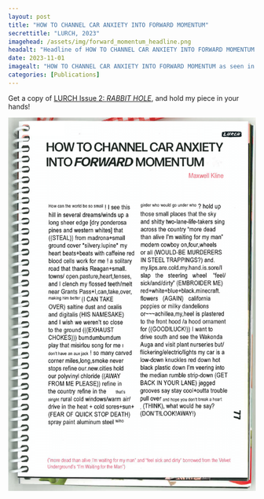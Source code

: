 ```yaml
---
layout: post
title: "HOW TO CHANNEL CAR ANXIETY INTO FORWARD MOMENTUM"
secrettitle: "LURCH, 2023"
imagehead: /assets/img/forward_momentum_headline.png
headalt: "Headline of HOW TO CHANNEL CAR ANXIETY INTO FORWARD MOMENTUM as seen in Lurch Zine, Issue 2."
date: 2023-11-01
imagealt: "HOW TO CHANNEL CAR ANXIETY INTO FORWARD MOMENTUM as seen in Lurch Zine, Issue 2."
categories: [Publications]
---
```


Get a copy of <a href ="https://lurchzine.bigcartel.com/product/issue-02-rabbit-hole">LURCH Issue 2: _RABBIT HOLE_</a>, and hold my piece in your hands!

<img src="/assets/img/forward_momentum_full.png" alt="{{post.imagealt}}" width="790">